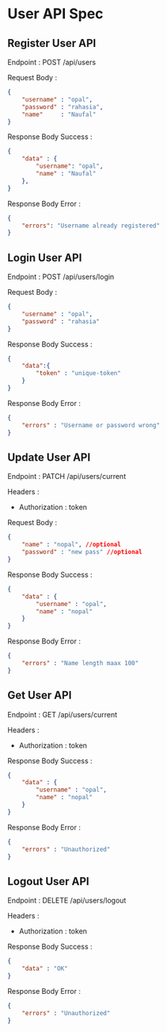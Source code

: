 # User API Spec

## Register User API

Endpoint : POST /api/users

Request Body :

```json 
{
    "username" : "opal",
    "password" : "rahasia",
    "name"     : "Naufal"
}
```
Response Body Success :
```json
{
    "data" : {
        "username": "opal",
        "name" : "Naufal"
    },
}
```
Response Body Error : 
```json
{
    "errors": "Username already registered"
}
```

## Login User API

Endpoint : POST /api/users/login

Request Body :
```json
{
    "username" : "opal",
    "password" : "rahasia"
}
``` 

Response Body Success :
```json
{
    "data":{
        "token" : "unique-token"
    }
}
```

Response Body Error : 
```json
{
    "errors" : "Username or password wrong"
}
```

## Update User API

Endpoint : PATCH /api/users/current

Headers : 
- Authorization : token

Request Body : 
```json
{
    "name" : "nopal", //optional
    "password" : "new pass" //optional
}
```

Response Body Success : 
```json 
{
    "data" : {
        "username" : "opal",
        "name" : "nopal"
    }
}
```

Response Body Error : 
```json 
{
    "errors" : "Name length maax 100"
}
```

## Get User API

Endpoint : GET /api/users/current

Headers : 
- Authorization : token


Response Body Success : 
```json 
{
    "data" : {
        "username" : "opal",
        "name" : "nopal"
    }
}
```

Response Body Error : 
```json 
{
    "errors" : "Unauthorized"
}
```

## Logout User API

Endpoint : DELETE /api/users/logout

Headers : 
- Authorization : token

Response Body Success : 
```json
{
    "data" : "OK"
}
```

Response Body Error : 
```json 
{
    "errors" : "Unauthorized"
}
```


